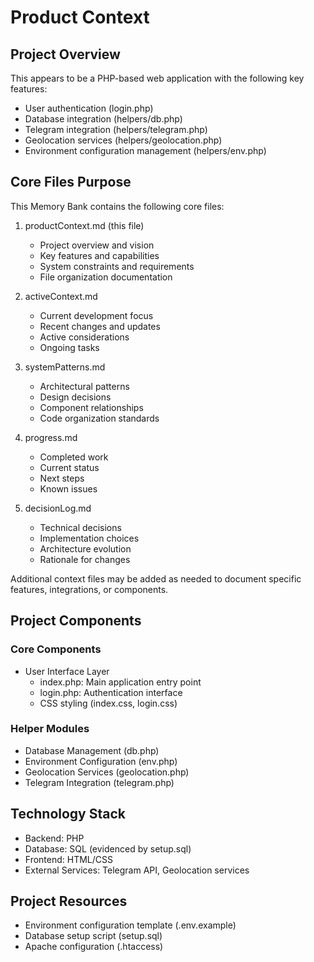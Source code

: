 # Product Context

## Project Overview
This appears to be a PHP-based web application with the following key features:
- User authentication (login.php)
- Database integration (helpers/db.php)
- Telegram integration (helpers/telegram.php)
- Geolocation services (helpers/geolocation.php)
- Environment configuration management (helpers/env.php)

## Core Files Purpose
This Memory Bank contains the following core files:

1. productContext.md (this file)
   - Project overview and vision
   - Key features and capabilities
   - System constraints and requirements
   - File organization documentation

2. activeContext.md
   - Current development focus
   - Recent changes and updates
   - Active considerations
   - Ongoing tasks

3. systemPatterns.md
   - Architectural patterns
   - Design decisions
   - Component relationships
   - Code organization standards

4. progress.md
   - Completed work
   - Current status
   - Next steps
   - Known issues

5. decisionLog.md
   - Technical decisions
   - Implementation choices
   - Architecture evolution
   - Rationale for changes

Additional context files may be added as needed to document specific features, integrations, or components.

## Project Components
### Core Components
- User Interface Layer
  - index.php: Main application entry point
  - login.php: Authentication interface
  - CSS styling (index.css, login.css)

### Helper Modules
- Database Management (db.php)
- Environment Configuration (env.php)
- Geolocation Services (geolocation.php)
- Telegram Integration (telegram.php)

## Technology Stack
- Backend: PHP
- Database: SQL (evidenced by setup.sql)
- Frontend: HTML/CSS
- External Services: Telegram API, Geolocation services

## Project Resources
- Environment configuration template (.env.example)
- Database setup script (setup.sql)
- Apache configuration (.htaccess)